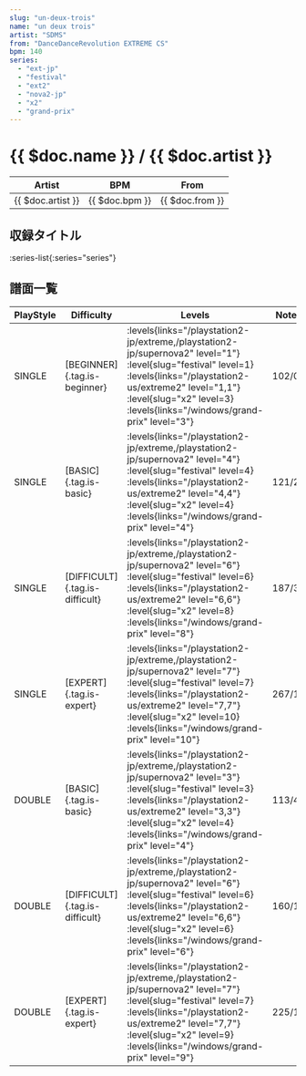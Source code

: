 ```yaml
---
slug: "un-deux-trois"
name: "un deux trois"
artist: "SDMS"
from: "DanceDanceRevolution EXTREME CS"
bpm: 140
series:
  - "ext-jp"
  - "festival"
  - "ext2"
  - "nova2-jp"
  - "x2"
  - "grand-prix"
---
```


# {{ $doc.name }} / {{ $doc.artist }}

|Artist|BPM|From|
|------|---|----|
|{{ $doc.artist }}|{{ $doc.bpm }}|{{ $doc.from }}|

## 収録タイトル

:series-list{:series="series"}

## 譜面一覧

|PlayStyle|Difficulty|Levels|Notes|Movie|
|---------|----------|------|-----|-----|
|SINGLE|[BEGINNER]{.tag.is-beginner}| :levels{links="/playstation2-jp/extreme,/playstation2-jp/supernova2" level="1"} :level{slug="festival" level=1}  :levels{links="/playstation2-us/extreme2" level="1,1"} :level{slug="x2" level=3}  :levels{links="/windows/grand-prix" level="3"}|102/0||
|SINGLE|[BASIC]{.tag.is-basic}| :levels{links="/playstation2-jp/extreme,/playstation2-jp/supernova2" level="4"} :level{slug="festival" level=4}  :levels{links="/playstation2-us/extreme2" level="4,4"} :level{slug="x2" level=4}  :levels{links="/windows/grand-prix" level="4"}|121/25||
|SINGLE|[DIFFICULT]{.tag.is-difficult}| :levels{links="/playstation2-jp/extreme,/playstation2-jp/supernova2" level="6"} :level{slug="festival" level=6}  :levels{links="/playstation2-us/extreme2" level="6,6"} :level{slug="x2" level=8}  :levels{links="/windows/grand-prix" level="8"}|187/34||
|SINGLE|[EXPERT]{.tag.is-expert}| :levels{links="/playstation2-jp/extreme,/playstation2-jp/supernova2" level="7"} :level{slug="festival" level=7}  :levels{links="/playstation2-us/extreme2" level="7,7"} :level{slug="x2" level=10}  :levels{links="/windows/grand-prix" level="10"}|267/11||
|DOUBLE|[BASIC]{.tag.is-basic}| :levels{links="/playstation2-jp/extreme,/playstation2-jp/supernova2" level="3"} :level{slug="festival" level=3}  :levels{links="/playstation2-us/extreme2" level="3,3"} :level{slug="x2" level=4}  :levels{links="/windows/grand-prix" level="4"}|113/4||
|DOUBLE|[DIFFICULT]{.tag.is-difficult}| :levels{links="/playstation2-jp/extreme,/playstation2-jp/supernova2" level="6"} :level{slug="festival" level=6}  :levels{links="/playstation2-us/extreme2" level="6,6"} :level{slug="x2" level=6}  :levels{links="/windows/grand-prix" level="6"}|160/13||
|DOUBLE|[EXPERT]{.tag.is-expert}| :levels{links="/playstation2-jp/extreme,/playstation2-jp/supernova2" level="7"} :level{slug="festival" level=7}  :levels{links="/playstation2-us/extreme2" level="7,7"} :level{slug="x2" level=9}  :levels{links="/windows/grand-prix" level="9"}|225/13||
